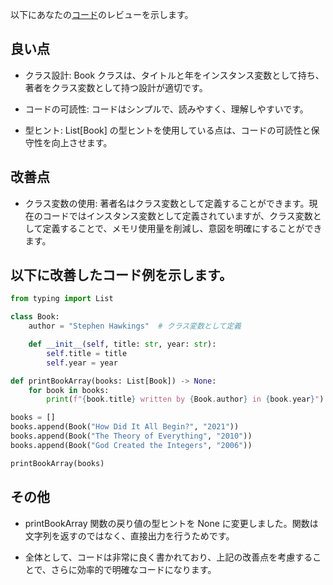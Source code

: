 以下にあなたの[コード](/journal/2025/08/practice_codes/Book.py)のレビューを示します。

## 良い点

- クラス設計: Book クラスは、タイトルと年をインスタンス変数として持ち、著者をクラス変数として持つ設計が適切です。

- コードの可読性: コードはシンプルで、読みやすく、理解しやすいです。

- 型ヒント: List[Book] の型ヒントを使用している点は、コードの可読性と保守性を向上させます。

## 改善点

- クラス変数の使用: 著者名はクラス変数として定義することができます。現在のコードではインスタンス変数として定義されていますが、クラス変数として定義することで、メモリ使用量を削減し、意図を明確にすることができます。

## 以下に改善したコード例を示します。

```python
from typing import List

class Book:
    author = "Stephen Hawkings"  # クラス変数として定義

    def __init__(self, title: str, year: str):
        self.title = title
        self.year = year

def printBookArray(books: List[Book]) -> None:
    for book in books:
        print(f"{book.title} written by {Book.author} in {book.year}")

books = []
books.append(Book("How Did It All Begin?", "2021"))
books.append(Book("The Theory of Everything", "2010"))
books.append(Book("God Created the Integers", "2006"))

printBookArray(books)
```

## その他

- printBookArray 関数の戻り値の型ヒントを None に変更しました。関数は文字列を返すのではなく、直接出力を行うためです。

- 全体として、コードは非常に良く書かれており、上記の改善点を考慮することで、さらに効率的で明確なコードになります。
